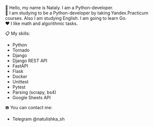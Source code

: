 <!--
**Natulishka/Natulishka** is a ✨ _special_ ✨ repository because its `README.md` (this file) appears on your GitHub profile.

Here are some ideas to get you started:

- 🔭 I’m currently working on ...
- 🌱 I’m currently learning ...
- 👯 I’m looking to collaborate on ...
- 🤔 I’m looking for help with ...
- 💬 Ask me about ...
- 📫 How to reach me: ...
- 😄 Pronouns: ...
- ⚡ Fun fact: ...
-->

:wave: Hello, my name is Nataly. I am a Python-developer.  
:book: I am studying to be a Python-developer by taking Yandex.Practicum courses. Also I am studying English. I am going to learn Go.  
:heart: I like math and algorithmic tasks.  


:clipboard: My skills:
- Python
- Tornado
- Django
- Django REST API
- FastAPI
- Flask
- Docker
- Unittest
- Pytest
- Parsing (scrapy, bs4)
- Google Sheets API


:phone: You can contact me:
- Telegram @natulishka_sh 
